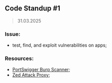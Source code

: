 ## Code Standup #1

> 31.03.2025

### Issue:

- test, find, and exploit vulnerabilities on apps;

### Resources:

- [PortSwigger Burp Scanner](https://portswigger.net/burp/vulnerability-scanner);
- [Zed Attack Proxy](https://www.zaproxy.org/);
